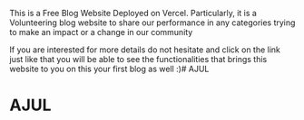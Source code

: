 This is a Free Blog Website Deployed on Vercel.
Particularly, it is a Volunteering blog website to share our performance in any categories trying to make an impact or a change in our community

If you are interested for more details do not hesitate and click on the link just like that you will be able to see the functionalities that brings this website to you on this your first blog as well :)# AJUL
# AJUL
